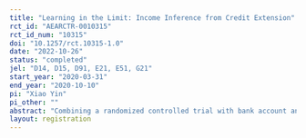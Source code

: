 ```yaml
---
title: "Learning in the Limit: Income Inference from Credit Extension"
rct_id: "AEARCTR-0010315"
rct_id_num: "10315"
doi: "10.1257/rct.10315-1.0"
date: "2022-10-26"
status: "completed"
jel: "D14, D15, D91, E21, E51, G21"
start_year: "2020-03-31"
end_year: "2020-10-10"
pi: "Xiao Yin"
pi_other: ""
abstract: "Combining a randomized controlled trial with bank account and survey data, I show that credit-limit extensions significantly increase consumer expectations about their future income. A one-dollar increase in credit limits raises consumer income expectations over the next six months by 40 cents and total consumption by 34 cents. The expectation changes explain around 35% of the total spending responses to credit limit extensions. The results show that consumers infer information from lenders' credit-supply decisions, and this learning behavior impacts consumers' economic decision-making greatly."
layout: registration
---
```



